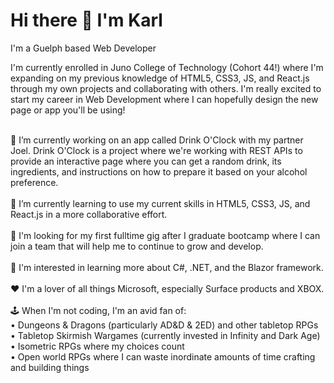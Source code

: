### <h1>Hi there 👋 I'm Karl</h1>

I'm a Guelph based Web Developer

I'm currently enrolled in Juno College of Technology (Cohort 44!) where I'm expanding on my previous knowledge of HTML5, CSS3, JS, and React.js through my own projects and collaborating with others. I'm really excited to start my career in Web Development where I can hopefully design the new page or app you'll be using!

<!--
**lunarpirate/lunarpirate** is a ✨ _special_ ✨ repository because its `README.md` (this file) appears on your GitHub profile.

Here are some ideas to get you started:

- 🔭 I’m currently working on ...
- 🌱 I’m currently learning ...
- 👯 I’m looking to collaborate on ...
- 🤔 I’m looking for help with ...
- 💬 Ask me about ...
- 📫 How to reach me: ...
- 😄 Pronouns: ...
- ⚡ Fun fact: ...
-->
<br/>
🔭 I’m currently working on an app called Drink O'Clock with my partner Joel. Drink O'Clock is a project where we're working with REST APIs to provide an interactive page where you can get a random drink, its ingredients, and instructions on how to prepare it based on your alcohol preference.
<br/><br/>
🌱 I’m currently learning to use my current skills in HTML5, CSS3, JS, and React.js in a more collaborative effort.
<br/><br/>
🌠 I'm looking for my first fulltime gig after I graduate bootcamp where I can join a team that will help me to continue to grow and develop.
<br/><br/>
🤔 I'm interested in learning more about C#, .NET, and the Blazor framework.
<br/><br/>
❤️ I'm a lover of all things Microsoft, especially Surface products and XBOX.
<br/><br/>
🕹️ When I'm not coding, I'm an avid fan of:
  <br/>• Dungeons & Dragons (particularly AD&D & 2ED) and other tabletop RPGs
  <br/>• Tabletop Skirmish Wargames (currently invested in Infinity and Dark Age)
  <br/>• Isometric RPGs where my choices count
  <br/>• Open world RPGs where I can waste inordinate amounts of time crafting and building things
